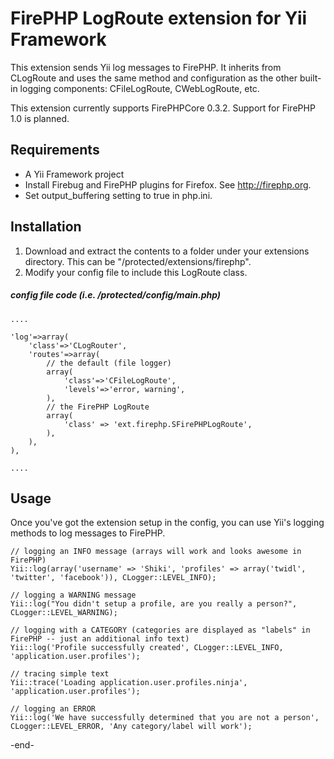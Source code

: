 FirePHP LogRoute extension for Yii Framework
============================================

This extension sends Yii log messages to FirePHP. It inherits from CLogRoute and uses the same method 
and configuration as the other built-in logging components: CFileLogRoute, CWebLogRoute, etc.

This extension currently supports FirePHPCore 0.3.2. Support for FirePHP 1.0 is planned.

Requirements
------------

* A Yii Framework project
* Install Firebug and FirePHP plugins for Firefox. See http://firephp.org. 
* Set output_buffering setting to true in php.ini. 

Installation
------------

1. Download and extract the contents to a folder under your extensions directory. 
   This can be "/protected/extensions/firephp".
2. Modify your config file to include this LogRoute class.

##### config file code (i.e. /protected/config/main.php)    
    ....

    'log'=>array(
        'class'=>'CLogRouter',
        'routes'=>array(
            // the default (file logger)
            array(
                'class'=>'CFileLogRoute',
                'levels'=>'error, warning',
            ),
            // the FirePHP LogRoute
            array(
                'class' => 'ext.firephp.SFirePHPLogRoute', 
            ),
        ),
    ),

    ....

Usage
-----

Once you've got the extension setup in the config, you can use Yii's logging methods to log messages to FirePHP.

    // logging an INFO message (arrays will work and looks awesome in FirePHP)
    Yii::log(array('username' => 'Shiki', 'profiles' => array('twidl', 'twitter', 'facebook')), CLogger::LEVEL_INFO);

    // logging a WARNING message
    Yii::log("You didn't setup a profile, are you really a person?", CLogger::LEVEL_WARNING);

    // logging with a CATEGORY (categories are displayed as "labels" in FirePHP -- just an additional info text)
    Yii::log('Profile successfully created', CLogger::LEVEL_INFO, 'application.user.profiles');

    // tracing simple text
    Yii::trace('Loading application.user.profiles.ninja', 'application.user.profiles');

    // logging an ERROR
    Yii::log('We have successfully determined that you are not a person', CLogger::LEVEL_ERROR, 'Any category/label will work');


-end-
